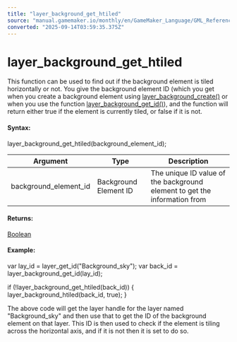 ```yaml
---
title: "layer_background_get_htiled"
source: "manual.gamemaker.io/monthly/en/GameMaker_Language/GML_Reference/Asset_Management/Rooms/Background_Layers/layer_background_get_htiled.htm"
converted: "2025-09-14T03:59:35.375Z"
---
```


# layer\_background\_get\_htiled

This function can be used to find out if the background element is tiled horizontally or not. You give the background element ID (which you get when you create a background element using [layer\_background\_create()](layer_background_create.md) or when you use the function [layer\_background\_get\_id()](layer_background_get_id.md)), and the function will return either true if the element is currently tiled, or false if it is not.

#### Syntax:

layer\_background\_get\_htiled(background\_element\_id);

| Argument | Type | Description |
| --- | --- | --- |
| background_element_id | Background Element ID | The unique ID value of the background element to get the information from |

#### Returns:

[Boolean](../../../../GML_Overview/Data_Types.md)

#### Example:

var lay\_id = layer\_get\_id("Background\_sky");
var back\_id = layer\_background\_get\_id(lay\_id);

if (!layer\_background\_get\_htiled(back\_id))
{
    layer\_background\_htiled(back\_id, true);
}

The above code will get the layer handle for the layer named "Background\_sky" and then use that to get the ID of the background element on that layer. This ID is then used to check if the element is tiling across the horizontal axis, and if it is not then it is set to do so.